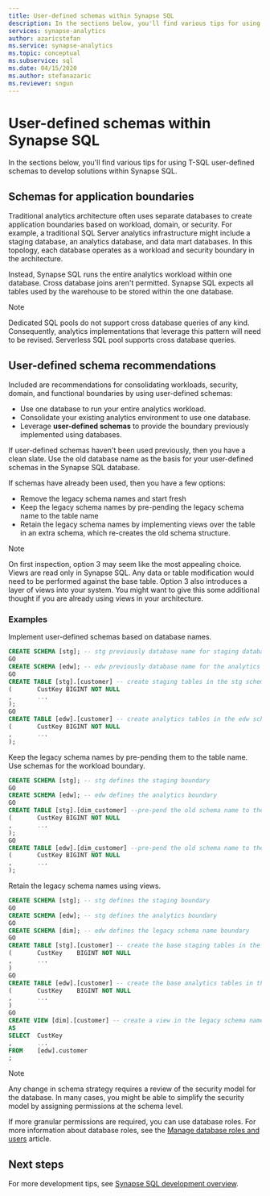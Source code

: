 ```yaml
---
title: User-defined schemas within Synapse SQL
description: In the sections below, you'll find various tips for using T-SQL user-defined schemas to develop solutions with the Synapse SQL capability of Azure Synapse Analytics.
services: synapse-analytics 
author: azaricstefan 
ms.service: synapse-analytics
ms.topic: conceptual
ms.subservice: sql
ms.date: 04/15/2020 
ms.author: stefanazaric 
ms.reviewer: sngun
---
```



# User-defined schemas within Synapse SQL

In the sections below, you'll find various tips for using T-SQL user-defined schemas to develop solutions within Synapse SQL.

## Schemas for application boundaries

Traditional analytics architecture often uses separate databases to create application boundaries based on workload, domain, or security. For example, a traditional SQL Server analytics infrastructure might include a staging database, an analytics database, and data mart databases. In this topology, each database operates as a workload and security boundary in the architecture.

Instead, Synapse SQL runs the entire analytics workload within one database. Cross database joins aren't permitted. Synapse SQL expects all tables used by the warehouse to be stored within the one database.

> [!NOTE]
> Dedicated SQL pools do not support cross database queries of any kind. Consequently, analytics implementations that leverage this pattern will need to be revised. Serverless SQL pool supports cross database queries.

## User-defined schema recommendations

Included are recommendations for consolidating workloads, security, domain, and functional boundaries by using user-defined schemas:

- Use one database to run your entire analytics workload.
- Consolidate your existing analytics environment to use one database.
- Leverage **user-defined schemas** to provide the boundary previously implemented using databases.

If user-defined schemas haven't been used previously, then you have a clean slate. Use the old database name as the basis for your user-defined schemas in the Synapse SQL database.

If schemas have already been used, then you have a few options:

- Remove the legacy schema names and start fresh
- Keep the legacy schema names by pre-pending the legacy schema name to the table name
- Retain the legacy schema names by implementing views over the table in an extra schema, which re-creates the old schema structure.

> [!NOTE]
> On first inspection, option 3 may seem like the most appealing choice. Views are read only in Synapse SQL. Any data or table modification would need to be performed against the base table. Option 3 also introduces a layer of views into your system. You might want to give this some additional thought if you are already using views in your architecture.
> 
> 

### Examples

Implement user-defined schemas based on database names.

```sql
CREATE SCHEMA [stg]; -- stg previously database name for staging database
GO
CREATE SCHEMA [edw]; -- edw previously database name for the analytics
GO
CREATE TABLE [stg].[customer] -- create staging tables in the stg schema
(       CustKey BIGINT NOT NULL
,       ...
);
GO
CREATE TABLE [edw].[customer] -- create analytics tables in the edw schema
(       CustKey BIGINT NOT NULL
,       ...
);
```

Keep the legacy schema names by pre-pending them to the table name. Use schemas for the workload boundary.

```sql
CREATE SCHEMA [stg]; -- stg defines the staging boundary
GO
CREATE SCHEMA [edw]; -- edw defines the analytics boundary
GO
CREATE TABLE [stg].[dim_customer] --pre-pend the old schema name to the table and create in the staging boundary
(       CustKey BIGINT NOT NULL
,       ...
);
GO
CREATE TABLE [edw].[dim_customer] --pre-pend the old schema name to the table and create in the analytics boundary
(       CustKey BIGINT NOT NULL
,       ...
);
```

Retain the legacy schema names using views.

```sql
CREATE SCHEMA [stg]; -- stg defines the staging boundary
GO
CREATE SCHEMA [edw]; -- stg defines the analytics boundary
GO
CREATE SCHEMA [dim]; -- edw defines the legacy schema name boundary
GO
CREATE TABLE [stg].[customer] -- create the base staging tables in the staging boundary
(       CustKey    BIGINT NOT NULL
,       ...
)
GO
CREATE TABLE [edw].[customer] -- create the base analytics tables in the analytics boundary
(       CustKey    BIGINT NOT NULL
,       ...
)
GO
CREATE VIEW [dim].[customer] -- create a view in the legacy schema name boundary for presentation consistency purposes only
AS
SELECT  CustKey
,       ...
FROM    [edw].customer
;
```

> [!NOTE]
> Any change in schema strategy requires a review of the security model for the database. In many cases, you might be able to simplify the security model by assigning permissions at the schema level.

If more granular permissions are required, you can use database roles. For more information about database roles, see the [Manage database roles and users](/sql/relational-databases/security/authentication-access/database-level-roles) article.

## Next steps

For more development tips, see [Synapse SQL development overview](develop-overview.md).